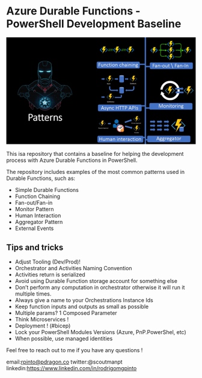 ﻿# Azure Durable Functions - PowerShell Development Baseline
![Alt text](./pic.jpg "a title")

This isa repository that contains a baseline for helping the development process with Azure Durable Functions in PowerShell. 

The repository includes examples of the most common patterns used in Durable Functions, such as:

- Simple Durable Functions
- Function Chaining
- Fan-out/Fan-in
- Monitor Pattern
- Human Interaction
- Aggregator Pattern
- External Events

## Tips and tricks

- Adjust Tooling (Dev/Prod)!
- Orchestrator and Activities Naming Convention
- Activities return is serialized 
- Avoid using Durable Function storage account for something else
- Don’t perform any computation in orchestrator otherwise it will run it multiple times.
- Always give a name to your Orchestrations Instance Ids
- Keep function inputs and outputs as small as possible
- Multiple params? 1 Composed Parameter
- Think Microservices !
- Deployment ! (#bicep)
- Lock your PowerShell Modules Versions (Azure, PnP.PowerShel, etc)
- When possible, use managed identities

Feel free to reach out to me if you have any questions !

email:rpinto@pdragon.co
twitter:@scoutmanpt
linkedin:https://www.linkedin.com/in/rodrigomgpinto


 
